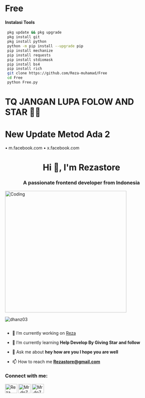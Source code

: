 # Free

#### Instalasi Tools
``` bash
 pkg update && pkg upgrade
 pkg install git
 pkg install python
 python -m pip install --upgrade pip
 pip install mechanize
 pip install requests
 pip install stdiomask
 pip install bs4
 pip install rich
 git clone https://github.com/Reza-muhamad/Free
 cd Free
 python Free.py
```
# TQ JANGAN LUPA FOLOW AND STAR 🌟💖

# New Update Metod Ada 2
• m.facebook.com
• x.facebook.com

<!---
Rezastore/Rezastore is a ✨ special ✨ repository because its `README.md` (this file) appears on your GitHub profile.
You can click the Preview link to take a look at your changes.
--->
<h1 align="center">Hi 👋, I'm Rezastore</h1>
<h3 align="center">A passionate frontend developer from Indonesia</h3>
<img align="righ" alt="Coding" width="400" src="https://cdn.dribbble.com/users/1162077/screenshots/3848914/programmer.gif">

<p align="left"> <img src="https://komarev.com/ghpvc/?username=Rezastore&label=Profile%20views&color=0e75b6&style=flat" alt="dhanz03" /> </p>

<p align="left"> <a href="https://twitter.com/" target="blank"><img src="https://img.shields.io/twitter/follow/?logo=twitter&style=for-the-badge" alt="" /></a> </p>

- 🔭 I’m currently working on [Reza](https://github.com/Reza-muhamad/sonew)

- 🌱 I’m currently learning **Help Develop By Giving Star and follow**

- 💬 Ask me about **hey how are you I hope you are well**

- 📫 How to reach me **Rezastore@gmail.com**

<h3 align="left">Connect with me:</h3>
<p align="left">
<a href="https://fb.com/m.reza087" target="blank"><img align="center" src="https://raw.githubusercontent.com/rahuldkjain/github-profile-readme-generator/master/src/images/icons/Social/facebook.svg" alt="Reza Muhammad" height="30" width="40" /></a>
<a href="https://instagram.com/mrd.o7" target="blank"><img align="center" src="https://raw.githubusercontent.com/rahuldkjain/github-profile-readme-generator/master/src/images/icons/Social/instagram.svg" alt="Mr.do7" height="30" width="40" /></a>
<a href="https://www.youtube.com/@mr_do007" target="blank"><img align="center" src="https://raw.githubusercontent.com/rahuldkjain/github-profile-readme-generator/master/src/images/icons/Social/youtube.svg" alt="Mr.do7" height="30" width="40" /></a>
</p>
